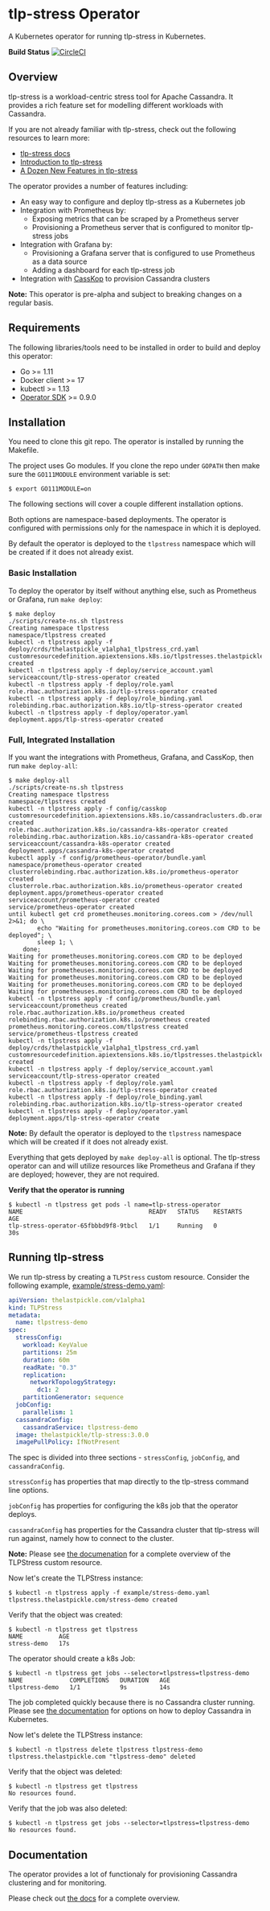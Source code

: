 # tlp-stress Operator
A Kubernetes operator for running tlp-stress in Kubernetes.

**Build Status**  [![CircleCI](https://circleci.com/gh/jsanda/tlp-stress-operator/tree/master.svg?style=svg)](https://circleci.com/gh/jsanda/tlp-stress-operator/tree/master)

## Overview
tlp-stress is a workload-centric stress tool for Apache Cassandra. It provides a rich feature set for modelling different workloads with Cassandra.

If you are not already familiar with tlp-stress, check out the following resources  to learn more:

* [tlp-stress docs](http://thelastpickle.com/tlp-stress/)
* [Introduction to tlp-stress](https://thelastpickle.com/blog/2018/10/31/tlp-stress-intro.html)
* [A Dozen New Features in tlp-stress](https://thelastpickle.com/blog/2019/07/09/tlp-stress-update.html)

The operator provides a number of features including:

* An easy way to configure and deploy tlp-stress as a Kubernetes job
* Integration with Prometheus by:
  * Exposing metrics that can be scraped by a Prometheus server
  * Provisioning a Prometheus server that is configured to monitor tlp-stress jobs
* Integration with Grafana by:
  * Provisioning a Grafana server that is configured to use Prometheus as a data source
  * Adding a dashboard for each tlp-stress job
* Integration with [CassKop](https://github.com/Orange-OpenSource/cassandra-k8s-operator) to provision Cassandra clusters 

**Note:** This operator is pre-alpha and subject to breaking changes on a regular basis.

## Requirements
The following libraries/tools need to be installed in order to build and deploy this operator:

* Go >= 1.11
* Docker client >= 17
* kubectl >= 1.13
* [Operator SDK](https://github.com/operator-framework/operator-sdk) >= 0.9.0

## Installation
You need to clone this git repo. The operator is installed by running the Makefile. 

The project uses Go modules. If you clone the repo under `GOPATH` then make sure the `GO111MODULE` environment variable is set:

```
$ export GO111MODULE=on
```

The following sections will cover a couple different installation options.

Both options are namespace-based deployments. The operator is configured with permissions only for the namespace in which it is deployed. 

By default the operator is deployed to the `tlpstress` namespace which will be created if it does not already exist.

### Basic Installation
To deploy the operator by itself without anything else, such as Prometheus or Grafana, run `make deploy`:   

```
$ make deploy
./scripts/create-ns.sh tlpstress
Creating namespace tlpstress
namespace/tlpstress created
kubectl -n tlpstress apply -f deploy/crds/thelastpickle_v1alpha1_tlpstress_crd.yaml
customresourcedefinition.apiextensions.k8s.io/tlpstresses.thelastpickle.com created
kubectl -n tlpstress apply -f deploy/service_account.yaml
serviceaccount/tlp-stress-operator created
kubectl -n tlpstress apply -f deploy/role.yaml
role.rbac.authorization.k8s.io/tlp-stress-operator created
kubectl -n tlpstress apply -f deploy/role_binding.yaml
rolebinding.rbac.authorization.k8s.io/tlp-stress-operator created
kubectl -n tlpstress apply -f deploy/operator.yaml
deployment.apps/tlp-stress-operator created
```

### Full, Integrated Installation
If you want the integrations with Prometheus, Grafana, and CassKop, then run
`make deploy-all`:

```
$ make deploy-all
./scripts/create-ns.sh tlpstress
Creating namespace tlpstress
namespace/tlpstress created
kubectl -n tlpstress apply -f config/casskop
customresourcedefinition.apiextensions.k8s.io/cassandraclusters.db.orange.com created
role.rbac.authorization.k8s.io/cassandra-k8s-operator created
rolebinding.rbac.authorization.k8s.io/cassandra-k8s-operator created
serviceaccount/cassandra-k8s-operator created
deployment.apps/cassandra-k8s-operator created
kubectl apply -f config/prometheus-operator/bundle.yaml
namespace/prometheus-operator created
clusterrolebinding.rbac.authorization.k8s.io/prometheus-operator created
clusterrole.rbac.authorization.k8s.io/prometheus-operator created
deployment.apps/prometheus-operator created
serviceaccount/prometheus-operator created
service/prometheus-operator created
until kubectl get crd prometheuses.monitoring.coreos.com > /dev/null 2>&1; do \
		echo "Waiting for prometheuses.monitoring.coreos.com CRD to be deployed"; \
		sleep 1; \
	done;
Waiting for prometheuses.monitoring.coreos.com CRD to be deployed
Waiting for prometheuses.monitoring.coreos.com CRD to be deployed
Waiting for prometheuses.monitoring.coreos.com CRD to be deployed
Waiting for prometheuses.monitoring.coreos.com CRD to be deployed
Waiting for prometheuses.monitoring.coreos.com CRD to be deployed
Waiting for prometheuses.monitoring.coreos.com CRD to be deployed
kubectl -n tlpstress apply -f config/prometheus/bundle.yaml
serviceaccount/prometheus created
role.rbac.authorization.k8s.io/prometheus created
rolebinding.rbac.authorization.k8s.io/prometheus created
prometheus.monitoring.coreos.com/tlpstress created
service/prometheus-tlpstress created
kubectl -n tlpstress apply -f deploy/crds/thelastpickle_v1alpha1_tlpstress_crd.yaml
customresourcedefinition.apiextensions.k8s.io/tlpstresses.thelastpickle.com created
kubectl -n tlpstress apply -f deploy/service_account.yaml
serviceaccount/tlp-stress-operator created
kubectl -n tlpstress apply -f deploy/role.yaml
role.rbac.authorization.k8s.io/tlp-stress-operator created
kubectl -n tlpstress apply -f deploy/role_binding.yaml
rolebinding.rbac.authorization.k8s.io/tlp-stress-operator created
kubectl -n tlpstress apply -f deploy/operator.yaml
deployment.apps/tlp-stress-operator create
```
**Note:** By default the operator is deployed to the `tlpstress` namespace which will be created if it does not already exist.



Everything that gets deployed by `make deploy-all` is optional. The tlp-stress operator can and will utilize resources like Prometheus and Grafana if they are deployed; however, they are not required.

**Verify that the operator is running**
```
$ kubectl -n tlpstress get pods -l name=tlp-stress-operator
NAME                                   READY   STATUS    RESTARTS   AGE
tlp-stress-operator-65fbbbd9f8-9tbcl   1/1     Running   0          30s
```

## Running tlp-stress
We run tlp-stress by creating a `TLPStress` custom resource. Consider the following example, [example/stress-demo.yaml](./example/stress-demo.yaml):

```yaml
apiVersion: thelastpickle.com/v1alpha1
kind: TLPStress
metadata:
  name: tlpstress-demo
spec:
  stressConfig:
    workload: KeyValue
    partitions: 25m
    duration: 60m
    readRate: "0.3"
    replication:
      networkTopologyStrategy:
        dc1: 2
    partitionGenerator: sequence
  jobConfig:
    parallelism: 1
  cassandraConfig:
    cassandraService: tlpstress-demo
  image: thelastpickle/tlp-stress:3.0.0
  imagePullPolicy: IfNotPresent
```

The spec is divided into three sections - `stressConfig`, `jobConfig`, and `cassandraConfig`.

`stressConfig` has properties that map directly to the tlp-stress command line options.

`jobConfig` has properties for configuring the k8s job that the operator deploys.

`cassandraConfig` has properties for the Cassandra cluster that tlp-stress will run against, namely how to connect to the cluster.

**Note:** Please see [the documenation](./documentation/tlpstress.md) for a complete overview of the TLPStress custom resource.

Now let's create the TLPStress instance:

```
$ kubectl -n tlpstress apply -f example/stress-demo.yaml
tlpstress.thelastpickle.com/stress-demo created
```

Verify that the object was created:

```
$ kubectl -n tlpstress get tlpstress
NAME          AGE
stress-demo   17s
```

The operator should create a k8s Job:

```
$ kubectl -n tlpstress get jobs --selector=tlpstress=tlpstress-demo
NAME             COMPLETIONS   DURATION   AGE
tlpstress-demo   1/1           9s         14s
```

The job completed quickly because there is no Cassandra cluster running. Please see [the documentation](./documentation/cassandra.md) for options on how to deploy Cassandra in Kubernetes.

Now let's delete the TLPStress instance:

```
$ kubectl -n tlpstress delete tlpstress tlpstress-demo
tlpstress.thelastpickle.com "tlpstress-demo" deleted
```

Verify that the object was deleted:

```
$ kubectl -n tlpstress get tlpstress
No resources found.
```

Verify that the job was also deleted:

```
$ kubectl -n tlpstress get jobs --selector=tlpstress=tlpstress-demo
No resources found.
```

## Documentation
The operator provides a lot of functionaly for provisioning Cassandra clustering and for monitoring. 

Please check out [the docs](./documentation/README.md) for a complete overview.